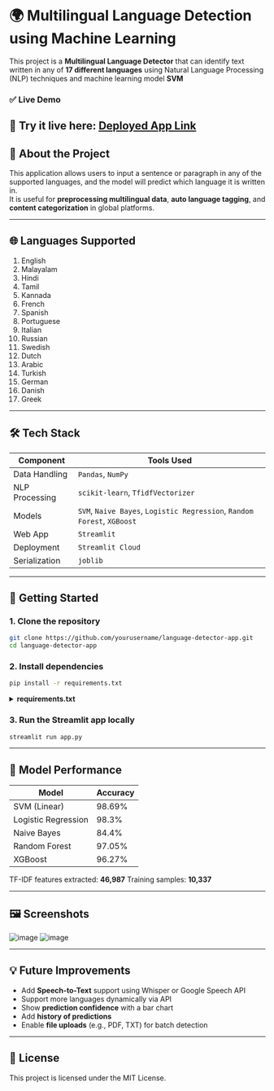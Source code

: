 
# 🌍 Multilingual Language Detection using Machine Learning

This project is a **Multilingual Language Detector** that can identify text written in any of **17 different languages** using Natural Language Processing (NLP) techniques and machine learning model **SVM**

### ✅ Live Demo

🚀 Try it live here: [**Deployed App Link**](https://multilingual-language-detector.streamlit.app/) 
---


## 📘 About the Project

This application allows users to input a sentence or paragraph in any of the supported languages, and the model will predict which language it is written in.  
It is useful for **preprocessing multilingual data**, **auto language tagging**, and **content categorization** in global platforms.

---

## 🌐 Languages Supported

1. English  
2. Malayalam  
3. Hindi  
4. Tamil  
5. Kannada  
6. French  
7. Spanish  
8. Portuguese  
9. Italian  
10. Russian  
11. Swedish  
12. Dutch  
13. Arabic  
14. Turkish  
15. German  
16. Danish  
17. Greek  

---

## 🛠️ Tech Stack

| Component      | Tools Used                                                              |
| -------------- | ----------------------------------------------------------------------- |
| Data Handling  | `Pandas`, `NumPy`                                                       |
| NLP Processing | `scikit-learn`, `TfidfVectorizer`                                       |
| Models         | `SVM`, `Naive Bayes`, `Logistic Regression`, `Random Forest`, `XGBoost` |
| Web App        | `Streamlit`                                                             |
| Deployment     | `Streamlit Cloud`                                |
| Serialization  | `joblib`                                                                |

---

## 🚀 Getting Started

### 1. Clone the repository

```bash
git clone https://github.com/yourusername/language-detector-app.git
cd language-detector-app
````

### 2. Install dependencies

```bash
pip install -r requirements.txt
```

<details>
<summary><strong>requirements.txt</strong></summary>

```txt
streamlit
scikit-learn
joblib
xgboost
pandas
numpy
```

</details>

### 3. Run the Streamlit app locally

```bash
streamlit run app.py
```

---

## 🧠 Model Performance

| Model               | Accuracy |
| ------------------- | -------- |
| SVM (Linear)        | 98.69%   |
| Logistic Regression | 98.3%    |
| Naive Bayes         | 84.4%    |
| Random Forest       | 97.05%   |
| XGBoost             | 96.27%   |

TF-IDF features extracted: **46,987**
Training samples: **10,337**

---

## 🖼️ Screenshots

![image](https://github.com/user-attachments/assets/f9e3e831-500c-42a3-b427-f5e21e180c5b)
![image](https://github.com/user-attachments/assets/5bf459f8-a82d-40ee-a702-979b2c88c969)



---

## 💡 Future Improvements

* Add **Speech-to-Text** support using Whisper or Google Speech API
* Support more languages dynamically via API
* Show **prediction confidence** with a bar chart
* Add **history of predictions**
* Enable **file uploads** (e.g., PDF, TXT) for batch detection

---

## 🧾 License

This project is licensed under the MIT License.

```

